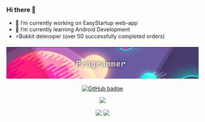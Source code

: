 ### Hi there 👋
- 🔭 I’m currently working on EasyStartup web-app
- 🌱 I’m currently learning Android Development
- ⚡Bukkit delevoper (over 50 successfully completed orders)

<img src="https://raw.githubusercontent.com/htmlcssphpjs/htmlcssphpjs/main/github-banner.png" />

<p align="center">
  <a href="https://github.com/iRedTea?tab=followers">
    <img src="https://img.shields.io/github/followers/iRedTea?label=Followers&logo=GitHub&style=for-the-badge" alt="GitHub badge" />
  </a>
  <p align="center">
    <img src="https://wakatime.com/badge/user/5f36d26a-5e9c-4b05-adc7-d6c1b98d0328.svg" />
  </p>
</p>


<p align="center">
  <img width="48%" src="https://github-readme-stats.vercel.app/api?username=iRedTea&show_icons=true&theme=tokyonight" />
  <img width="48%" src="https://github-readme-streak-stats.herokuapp.com/?user=iRedTea&theme=tokyonight" />
</p>
